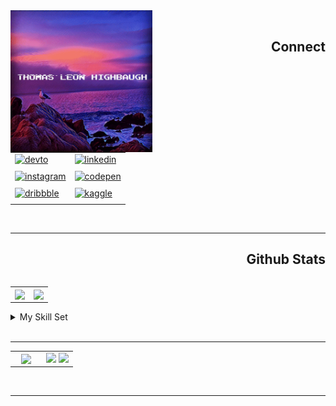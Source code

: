 <div align="left">
<img src="https://raw.githubusercontent.com/Thomashighbaugh/Thomashighbaugh/master/header.gif" align="left" width="45%" />
</div>

<br/>

<div align="right" width="45%">
<h2>Connect</h2>
  <table>
<tr>

<td>
<a href="https://dev.to/thomashighbaugh" target="_blank">
<img src=https://img.shields.io/badge/dev.to-%2308090A.svg?&style=for-the-badge&logo=dev.to&logoColor=white alt=devto width="100%" style="margin-bottom: 5px;" />
</a></td>

<td>
<a href="https://linkedin.com/in/rishavanand" target="_blank">
<img src=https://img.shields.io/badge/linkedin-%231E77B5.svg?&style=for-the-badge&logo=linkedin&logoColor=white alt=linkedin width="100%"style="margin-bottom: 5px;" />
</a>
</td>

</tr>

<tr>

<td>
<a href="https://instagram.com/thomashighbaugh" target="_blank">
<img src=https://img.shields.io/badge/instagram-%23000000.svg?&style=for-the-badge&logo=instagram&logoColor=white alt=instagram width="100%" style="margin-bottom: 5px;" />
</a>
</td>

<td>
<a href="https://codepen.com/thomashighbaughthomasleonhighbaugh" target="_blank">
<img src=https://img.shields.io/badge/codepen-%23131417.svg?&style=for-the-badge&logo=codepen&logoColor=white alt=codepen width="100%" style="margin-bottom: 5px;" />
</a>
</td>

</tr>

<tr>

<td>
<a href="https://dribbble.com/thighbaugh" target="_blank">
<img src=https://img.shields.io/badge/dribbble-%23E45285.svg?&style=for-the-badge&logo=dribbble&logoColor=white alt=dribbble width="100%" style="margin-bottom: 5px;" />
</a>
</td>

<td>
<a href="https://www.kaggle.com/thomasleonhighbaugh" target="_blank">
<img src=https://img.shields.io/badge/kaggle-%2344BAE8.svg?&style=for-the-badge&logo=kaggle&logoColor=white alt=kaggle width="100%" style="margin-bottom: 5px;" />
</a>
</td>

</tr>

  </table>
</div>

<br/>  
<hr/>

<div align="right" width="50%">
<h2>Github Stats</h2>

<table align="right">
<tr>

<td valign="center">

<div align="center">
<img src="https://github-readme-stats.vercel.app/api?username=Thomashighbaugh&show_icons=true&count_private=true&hide_border=true" align="center" />
</div>
</td>

<td valign="center">
<img src="https://github-readme-stats.vercel.app/api/top-langs/?username=Thomashighbaugh&hide_border=true&layout=compact" align="center" />
</td>

</tr>
</table>
</div>
<br/>  
<hr/>

<details><summary> My Skill Set </summary><table><tr><td valign="top" width="33%">

<h3>Frontend</h3>

<div align="center">  
<img style="margin: 10px" src="https://raw.githubusercontent.com/devicons/devicon/master/icons/react/react-original-wordmark.svg" alt="React" height="25" />  
<img style="margin: 10px" src="https://raw.githubusercontent.com/devicons/devicon/master/icons/bootstrap/bootstrap-plain-wordmark.svg" alt="Bootstrap" height="25" />  
<img style="margin: 10px" src="https://raw.githubusercontent.com/devicons/devicon/master/icons/css3/css3-original-wordmark.svg" alt="CSS3" height="25" />  
<img style="margin: 10px" src="https://raw.githubusercontent.com/devicons/devicon/master/icons/html5/html5-original-wordmark.svg" alt="HTML5" height="25" />  
<img style="margin: 10px" src="https://raw.githubusercontent.com/devicons/devicon/master/icons/electron/electron-original.svg" alt="Electron" height="25" />  
<img style="margin: 10px" src="https://raw.githubusercontent.com/devicons/devicon/master/icons/javascript/javascript-original.svg" alt="JavaScript" height="25" />  
<img style="margin: 10px" src="https://raw.githubusercontent.com/devicons/devicon/master/icons/typescript/typescript-original.svg" alt="TypeScript" height="25" />  
<img style="margin: 10px" src="https://raw.githubusercontent.com/devicons/devicon/master/icons/sass/sass-original.svg" alt="Sass" height="25" />  
<img style="margin: 10px" src="https://raw.githubusercontent.com/devicons/devicon/master/icons/vuejs/vuejs-original-wordmark.svg" alt="Vue.js" height="25" />  
<img style="margin: 10px" src="https://www.vectorlogo.zone/logos/graphql/graphql-icon.svg" alt="GraphQL" height="25" />  
<img style="margin: 10px" src="https://raw.githubusercontent.com/devicons/devicon/master/icons/figma/figma-icon.svg" alt="Figma" height="25" />  
<img style="margin: 10px" src="https://raw.githubusercontent.com/devicons/devicon/master/icons/gatsby/gatsby.png" alt="Gatsby" height="25" />  
<img style="margin: 10px" src="https://raw.githubusercontent.com/devicons/devicon/master/icons/gulp/gulp-plain.svg" alt="gulp.js" height="25" />  
<img style="margin: 10px" src="https://raw.githubusercontent.com/devicons/devicon/master/icons/webpack/webpack-original.svg" alt="Webpack" height="25" />  
</div>

</td><td valign="op" width="33%">

<h3>Backend</h3>

<div align="center">  
<img style="margin: 10px" src="https://raw.githubusercontent.com/devicons/devicon/master/icons/cplusplus/cplusplus-original.svg" alt="C++" height="25" />  
<img style="margin: 10px" src="https://raw.githubusercontent.com/devicons/devicon/master/icons/javascript/javascript-original.svg" alt="JavaScript" height="25" />  
<img style="margin: 10px" src="https://raw.githubusercontent.com/devicons/devicon/master/icons/typescript/typescript-original.svg" alt="TypeScript" height="25" />  
<img style="margin: 10px" src="https://raw.githubusercontent.com/devicons/devicon/master/icons/php/php-original.svg" alt="PHP" height="25" />  
<img style="margin: 10px" src="https://raw.githubusercontent.com/devicons/devicon/master/icons/mongodb/mongodb-original-wordmark.svg" alt="MongoDB" height="25" />  
<img style="margin: 10px" src="https://raw.githubusercontent.com/devicons/devicon/master/icons/nodejs/nodejs-original-wordmark.svg" alt="Node.js" height="25" />  
<img style="margin: 10px" src="https://raw.githubusercontent.com/devicons/devicon/master/icons/python/python-original.svg" alt="Python" height="25" />  
<img style="margin: 10px" src="https://raw.githubusercontent.com/devicons/devicon/master/icons/express/express-original-wordmark.svg" alt="Express.js" height="25" />  
<img style="margin: 10px" src="https://raw.githubusercontent.com/devicons/devicon/master/icons/redux/redux-original.svg" alt="Redux" height="25" />  
<img style="margin: 10px" src="https://raw.githubusercontent.com/devicons/devicon/master/icons/java/java-original-wordmark.svg" alt="Java" height="25" />  
<img style="margin: 10px" src="https://raw.githubusercontent.com/devicons/devicon/master/icons/mysql/mysql-original-wordmark.svg" alt="MySQL" height="25" />  
<img style="margin: 10px" src="https://raw.githubusercontent.com/devicons/devicon/master/icons/ruby/ruby-original-wordmark.svg" alt="Ruby" height="25" />  
<img style="margin: 10px" src="https://raw.githubusercontent.com/devicons/devicon/master/icons/firebase/firebase.png" alt="Firebase" height="25" />  
<img style="margin: 10px" src="https://raw.githubusercontent.com/devicons/devicon/master/icons/redis/redis-original-wordmark.svg" alt="Redis" height="25" />  
<img style="margin: 10px" src="https://raw.githubusercontent.com/devicons/devicon/master/icons/rails/rails-original-wordmark.svg" alt="Ruby on Rails" height="25" />  
</div>

</td>

<td valign="top" width="33%">
<h3>DevOps/SysAd</h3>
<div align="center">  
<img style="margin: 10px" src="https://raw.githubusercontent.com/devicons/devicon/master/icons/amazonwebservices/amazonwebservices-original-wordmark.svg" alt="AWS" height="25" />  
<img style="margin: 10px" src="https://raw.githubusercontent.com/devicons/devicon/master/icons/google-cloud/google_cloud-icon.svg" alt="GCP" height="25" />  
<img style="margin: 10px" src="https://raw.githubusercontent.com/devicons/devicon/master/icons/kubernetes/kubernetes-icon.svg" alt="Kubernetes" height="25" />  
<img style="margin: 10px" src="https://raw.githubusercontent.com/devicons/devicon/master/icons/git/git-scm-icon.svg" alt="Git" height="25" />  
<img style="margin: 10px" src="https://raw.githubusercontent.com/devicons/devicon/master/icons/docker/docker-original-wordmark.svg" alt="Docker" height="25" />  
<img style="margin: 10px" src="https://raw.githubusercontent.com/devicons/devicon/master/icons/jenkins/jenkins-icon.svg" alt="Jenkins" height="25" />  
<img style="margin: 10px" src="https://raw.githubusercontent.com/devicons/devicon/master/icons/haskell/haskell.png" alt="Haskell" height="25" />  
<img style="margin: 10px" src="https://raw.githubusercontent.com/devicons/devicon/master/icons/ansible/ansible.png" alt="Ansible" height="25" />  
<img style="margin: 10px" src="https://raw.githubusercontent.com/devicons/devicon/master/icons/latex/latex.png" alt="Latex" height="25" />  
<img style="margin: 10px" src="https://raw.githubusercontent.com/devicons/devicon/master/icons/linux/linux-original.svg" alt="Linux" height="25" />  
<img style="margin: 10px" src="https://raw.githubusercontent.com/devicons/devicon/master/icons/raspberrypi/raspberrypi.png" alt="Raspberry Pi" height="25" />  
<img style="margin: 10px" src="https://raw.githubusercontent.com/devicons/devicon/master/icons/gnu-bash/gnu_bash-icon.svg" alt="Bash" height="25" />  
<img style="margin: 10px" src="https://raw.githubusercontent.com/devicons/devicon/master/icons/android/android-original-wordmark.svg" alt="Android" height="25" />  
<img style="margin: 10px" src="https://raw.githubusercontent.com/devicons/devicon/master/icons/rust/rust-plain.svg" alt="Rust" height="25" />  
</div>

</td>

</tr>
</table>
</details>

<br/>  
<hr/>

<table><tr><td valign="top" width="50%">

<div align="center">
<img src="https://komarev.com/ghpvc/?username=Thomashighbaugh&&style=flat-square" align="center" />
</div>

</td><td valign="top" width="50%">

<div align="right">
            <a href="https://paypal.me/thomasleonhighbaugh" target="_blank" style="display: inline-block;">
                <img
                    src="https://img.shields.io/badge/Donate-PayPal-blue.svg?style=flat-square" 
                    align="right"
                />
            </a>
            <a href="https://www.buymeacoffee.com/thomashighbaugh" target="_blank" style="display: inline-block;">
                <img
                    src="https://img.shields.io/badge/Donate-Buy%20Me%20A%20Coffee-orange.svg?style=flat-square" 
                    align="right"
                />
            </a></div>

</td></tr></table>
<br />

---
